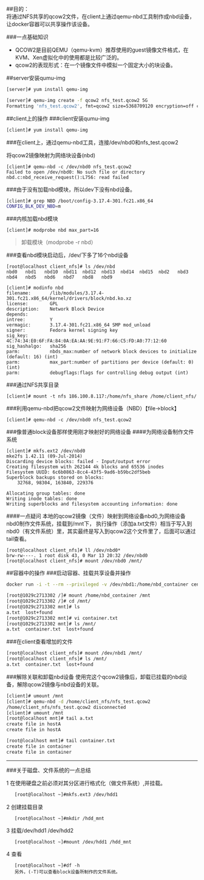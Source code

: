 
##目的：     
将通过NFS共享的qcow2文件，在client上通过qemu-nbd工具制作成nbd设备，让docker容器可以共享操作该设备。     

###一点基础知识
* QCOW2是目前QEMU（qemu-kvm）推荐使用的guest镜像文件格式，在KVM、Xen虚拟化中的使用都是比较广泛的。
* qcow2的表现形式：在一个镜像文件中模拟一个固定大小的块设备。

##server安装qumu-img
```sh
[server]# yum install qemu-img

[server]# qemu-img create -f qcow2 nfs_test.qcow2 5G
Formatting 'nfs_test.qcow2', fmt=qcow2 size=5368709120 encryption=off cluster_size=65536 lazy_refcounts=off
```
##client上的操作
###client安装qumu-img
```sh
[client]# yum install qemu-img
```
###在client上，通过qemu-nbd工具，连接/dev/nbd0和nfs_test.qcow2     

将qcow2镜像映射为网络块设备(nbd)
```
[client]# qemu-nbd -c /dev/nbd0 nfs_test.qcow2 
Failed to open /dev/nbd0: No such file or directory
nbd.c:nbd_receive_request():L756: read failed
```
###由于没有加载nbd模块，所以dev下没有nbd设备。
```sh
[client]# grep NBD /boot/config-3.17.4-301.fc21.x86_64 
CONFIG_BLK_DEV_NBD=m
```
###内核加载nbd模块
```
[client]# modprobe nbd max_part=16
```
>卸载模块（modprobe -r nbd）   

###查看nbd模块启动后，/dev/下多了16个nbd设备
```
[root@localhost client_nfs]# ls /dev/nbd
nbd0   nbd1   nbd10  nbd11  nbd12  nbd13  nbd14  nbd15  nbd2   nbd3   nbd4   nbd5   nbd6   nbd7   nbd8   nbd9

[client]# modinfo nbd
filename:       /lib/modules/3.17.4-301.fc21.x86_64/kernel/drivers/block/nbd.ko.xz
license:        GPL
description:    Network Block Device
depends:        
intree:         Y
vermagic:       3.17.4-301.fc21.x86_64 SMP mod_unload 
signer:         Fedora kernel signing key
sig_key:        4C:74:34:E0:6F:FA:84:0A:EA:AA:9E:91:F7:66:C5:FD:A0:77:12:60
sig_hashalgo:   sha256
parm:           nbds_max:number of network block devices to initialize (default: 16) (int)
parm:           max_part:number of partitions per device (default: 0) (int)
parm:           debugflags:flags for controlling debug output (int)      
```
###通过NFS共享目录
```
[client]# mount -t nfs 186.100.8.117:/home/nfs_share /home/client_nfs/
```
###利用qemu-nbd把qcow2文件映射为网络设备（NBD）【file->block】
```
[client]# qemu-nbd -c /dev/nbd0 nfs_test.qcow2
```
###像普通block设备那样使用刚才映射好的网络设备
####为网络设备制作文件系统
```
[client]# mkfs.ext2 /dev/nbd0
mke2fs 1.42.11 (09-Jul-2014)
Discarding device blocks: failed - Input/output error
Creating filesystem with 262144 4k blocks and 65536 inodes
Filesystem UUID: 6c6b0863-8cc4-43f5-9ad6-b59bc2df5beb
Superblock backups stored on blocks: 
	32768, 98304, 163840, 229376

Allocating group tables: done                            
Writing inode tables: done                            
Writing superblocks and filesystem accounting information: done
```
####一点疑问
本地的qcow2镜像（文件）映射到网络设备nbd0,为网络设备nbd0制作文件系统，挂载到/mnt下，
执行操作（添加a.txt文件）相当于写入到nbd0（有文件系统）里，其实最终是写入到qcow2这个文件里了，后面可以通过tail查看。
```
[root@localhost client_nfs]# ll /dev/nbd0*
brw-rw----. 1 root disk 43, 0 Mar 13 20:32 /dev/nbd0
[root@localhost client_nfs]# mount /dev/nbd0 /mnt/
```

##容器中的操作
###启动容器、挂载共享设备并操作
```sh
docker run -i -t --rm --privileged -v /dev/nbd1:/home/nbd_container centos /bin/bash

[root@1029c2713302 /]# mount /home/nbd_container /mnt
[root@1029c2713302 /]# cd /mnt/
[root@1029c2713302 mnt]# ls
a.txt  lost+found
[root@1029c2713302 mnt]# vi container.txt
[root@1029c2713302 mnt]# ls /mnt/
a.txt  container.txt  lost+found
```
###在client查看增加的文件
```sh
[root@localhost client_nfs]# mount /dev/nbd1 /mnt/
[root@localhost client_nfs]# ls /mnt/
a.txt  container.txt  lost+found
```
###解除关联和卸载nbd设备
使用完这个qcow2镜像后，卸载已挂载的nbd设备，解除qcow2镜像与nbd设备的关联。
```sh
[client]# umount /mnt
[client]# qemu-nbd -d /home/client_nfs/nfs_test.qcow2 
/home/client_nfs/nfs_test.qcow2 disconnected
[client]# umount /mnt
[root@localhost mnt]# tail a.txt 
create file in hostA
create file in hostA

[root@localhost mnt]# tail container.txt 
create file in container
create file in container
```
---
###关于磁盘、文件系统的一点总结

1 在使用硬盘之前必须对其分区进行格式化（做文件系统）,并挂载。
```sh
   [root@localhost ~]#mkfs.ext3 /dev/hdd1
```
2 创建挂载目录
```
   [root@localhost ~]#mkdir /hdd_mnt
```
3 挂载/dev/hdd1 /dev/hdd2
```
   [root@localhost ~]#mount /dev/hdd1 /hdd_mnt
```
4 查看
```
   [root@localhost ~]#df -h 
   另外，(-T)可以查看block设备所制作的文件系统。
```


